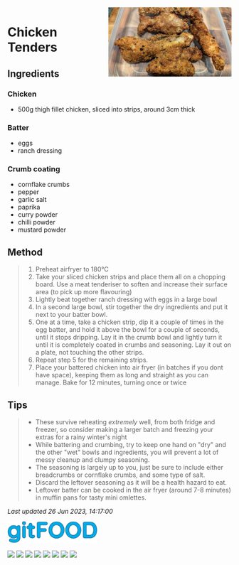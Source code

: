 
<img src="chickentenders/images/main.jpg" width="55%" align="right" />

# Chicken Tenders

## Ingredients

### Chicken

- 500g thigh fillet chicken, sliced into strips, around 3cm thick

### Batter

- eggs
- ranch dressing

### Crumb coating

- cornflake crumbs
- pepper
- garlic salt
- paprika
- curry powder
- chilli powder
- mustard powder

## Method

> 1. Preheat airfryer to 180°C
> 2. Take your sliced chicken strips and place them all on a chopping board. Use a meat tenderiser to soften and increase their surface area (to pick up more flavouring)
> 3. Lightly beat together ranch dressing with eggs in a large bowl
> 4. In a second large bowl, stir together the dry ingredients and put it next to your batter bowl.
> 5. One at a time, take a chicken strip, dip it a couple of times in the egg batter, and hold it above the bowl for a couple of seconds, until it stops dripping. Lay it in the crumb bowl and lightly turn it until it is completely coated in crumbs and seasoning. Lay it out on a plate, not touching the other strips.
> 6. Repeat step 5 for the remaining strips.
> 7. Place your battered chicken into air fryer (in batches if you dont have space), keeping them as long and straight as you can manage. Bake for 12 minutes, turning once or twice

## Tips

> - These survive reheating *extremely* well, from both fridge and freezer, so consider making a larger batch and freezing your extras for a rainy winter's night
> - While battering and crumbing, try to keep one hand on "dry" and the other "wet" bowls and ingredients, you will prevent a lot of messy cleanup and clumpy seasoning. 
> - The seasoning is largely up to you, just be sure to include either breadcrumbs or cornflake crumbs, and some type of salt.
> - Discard the leftover seasoning as it will be a health hazard to eat.
> - Leftover batter can be cooked in the air fryer (around 7-8 minutes) in muffin pans for tasty mini omlettes.

*Last updated 26 Jun 2023, 14:17:00*


<img src="../images/logo_sm.png" width="40%" />

<img src="https://img.shields.io/badge/airfryer-blue.svg" /> <img src="https://img.shields.io/badge/amazing-blue.svg" /> <img src="https://img.shields.io/badge/battered-blue.svg" /> <img src="https://img.shields.io/badge/chicken-blue.svg" /> <img src="https://img.shields.io/badge/crumbed-blue.svg" /> <img src="https://img.shields.io/badge/messy-blue.svg" /> <img src="https://img.shields.io/badge/mine-blue.svg" /> <img src="https://img.shields.io/badge/sides-blue.svg" /> 